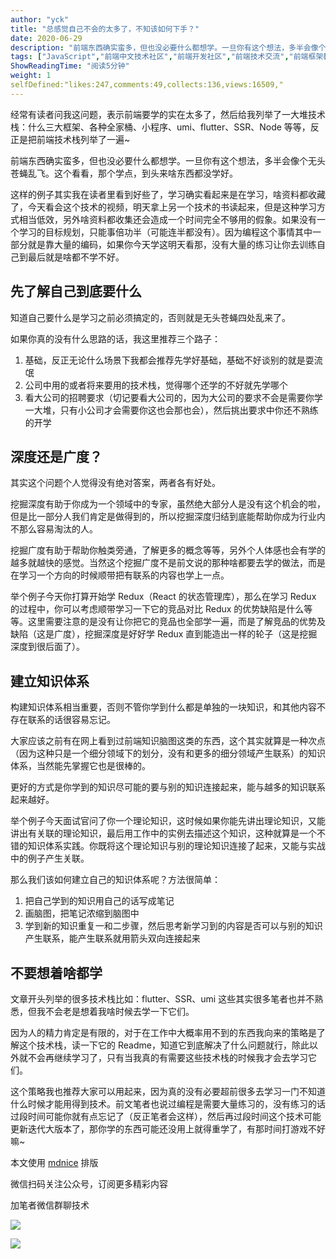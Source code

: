 ```yaml
---
author: "yck"
title: "总感觉自己不会的太多了，不知该如何下手？"
date: 2020-06-29
description: "前端东西确实蛮多，但也没必要什么都想学。一旦你有这个想法，多半会像个无头苍蝇乱飞。这个看看，那个学点，到头来啥东西都没学好。 这样的例子其实我在读者里看到好些了，学习确实看起来是在学习，啥资料都收藏了，今天看会这个技术的视频，明天拿上另一个技术的书读起来，但是这种学习方式相当低…"
tags: ["JavaScript","前端中文技术社区","前端开发社区","前端技术交流","前端框架教程","JavaScript 学习资源","CSS 技巧与最佳实践","HTML5 最新动态","前端工程师职业发展","开源前端项目","前端技术趋势"]
ShowReadingTime: "阅读5分钟"
weight: 1
selfDefined:"likes:247,comments:49,collects:136,views:16509,"
---
```

经常有读者问我这问题，表示前端要学的实在太多了，然后给我列举了一大堆技术栈：什么三大框架、各种全家桶、小程序、umi、flutter、SSR、Node 等等，反正是把前端技术栈列举了一遍~

前端东西确实蛮多，但也没必要什么都想学。一旦你有这个想法，多半会像个无头苍蝇乱飞。这个看看，那个学点，到头来啥东西都没学好。

这样的例子其实我在读者里看到好些了，学习确实看起来是在学习，啥资料都收藏了，今天看会这个技术的视频，明天拿上另一个技术的书读起来，但是这种学习方式相当低效，另外啥资料都收集还会造成一个时间完全不够用的假象。如果没有一个学习的目标规划，只能事倍功半（可能连半都没有）。因为编程这个事情其中一部分就是靠大量的编码，如果你今天学这明天看那，没有大量的练习让你去训练自己到最后就是啥都不学不好。

先了解自己到底要什么
----------

知道自己要什么是学习之前必须搞定的，否则就是无头苍蝇四处乱来了。

如果你真的没有什么思路的话，我这里推荐三个路子：

1.  基础，反正无论什么场景下我都会推荐先学好基础，基础不好谈别的就是耍流氓
2.  公司中用的或者将来要用的技术栈，觉得哪个还学的不好就先学哪个
3.  看大公司的招聘要求（切记要看大公司的，因为大公司的要求不会是需要你学一大堆，只有小公司才会需要你这也会那也会），然后挑出要求中你还不熟练的开学

深度还是广度？
-------

其实这个问题个人觉得没有绝对答案，两者各有好处。

挖掘深度有助于你成为一个领域中的专家，虽然绝大部分人是没有这个机会的啦，但是比一部分人我们肯定是做得到的，所以挖掘深度归结到底能帮助你成为行业内不那么容易淘汰的人。

挖掘广度有助于帮助你触类旁通，了解更多的概念等等，另外个人体感也会有学的越多就越快的感觉。当然这个挖掘广度不是前文说的那种啥都要去学的做法，而是在学习一个方向的时候顺带把有联系的内容也学上一点。

举个例子今天你打算开始学 Redux（React 的状态管理库），那么在学习 Redux 的过程中，你可以考虑顺带学习一下它的竞品对比 Redux 的优势缺陷是什么等等。这里需要注意的是没有让你把它的竞品也全部学一遍，而是了解竞品的优势及缺陷（这是广度），挖掘深度是好好学 Redux 直到能造出一样的轮子（这是挖掘深度到很后面了）。

建立知识体系
------

构建知识体系相当重要，否则不管你学到什么都是单独的一块知识，和其他内容不存在联系的话很容易忘记。

大家应该之前有在网上看到过前端知识脑图这类的东西，这个其实就算是一种次点（因为这种只是一个细分领域下的划分，没有和更多的细分领域产生联系）的知识体系，当然能先掌握它也是很棒的。

更好的方式是你学到的知识尽可能的要与别的知识连接起来，能与越多的知识联系起来越好。

举个例子今天面试官问了你一个理论知识，这时候如果你能先讲出理论知识，又能讲出有关联的理论知识，最后用工作中的实例去描述这个知识，这种就算是一个不错的知识体系实践。你既将这个理论知识与别的理论知识连接了起来，又能与实战中的例子产生关联。

那么我们该如何建立自己的知识体系呢？方法很简单：

1.  把自己学到的知识用自己的话写成笔记
2.  画脑图，把笔记浓缩到脑图中
3.  学到新的知识重复一和二步骤，然后思考新学习到的内容是否可以与别的知识产生联系，能产生联系就用箭头双向连接起来

不要想着啥都学
-------

文章开头列举的很多技术栈比如：flutter、SSR、umi 这些其实很多笔者也并不熟悉，但我不会老是想着我啥时候去学一下它们。

因为人的精力肯定是有限的，对于在工作中大概率用不到的东西我向来的策略是了解这个技术栈，读一下它的 Readme，知道它到底解决了什么问题就行，除此以外就不会再继续学习了，只有当我真的有需要这些技术栈的时候我才会去学习它们。

这个策略我也推荐大家可以用起来，因为真的没有必要超前很多去学习一门不知道什么时候才能用得到技术。前文笔者也说过编程是需要大量练习的，没有练习的话过段时间可能你就有点忘记了（反正笔者会这样），然后再过段时间这个技术可能更新迭代大版本了，那你学的东西可能还没用上就得重学了，有那时间打游戏不好嘛~

本文使用 [mdnice](https://link.juejin.cn?target=https%3A%2F%2Fmdnice.com "https://mdnice.com") 排版

微信扫码关注公众号，订阅更多精彩内容

加笔者微信群聊技术

![](/images/jueJin/16f2e3314a431c2.png)

![](/images/jueJin/16f2e3a347c621f.png)